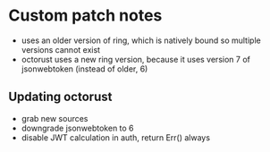 # Custom patch notes

* uses an older version of ring, which is natively bound so multiple versions cannot exist
* octorust uses a new ring version, because it uses version 7 of jsonwebtoken (instead of older, 6)

## Updating octorust

* grab new sources
* downgrade jsonwebtoken to 6
* disable JWT calculation in auth, return Err() always
